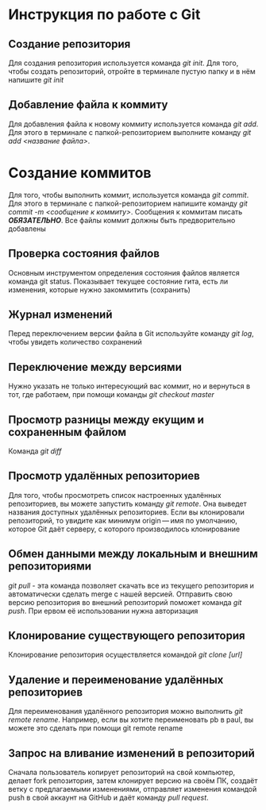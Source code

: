 # Инструкция по работе с Git

## Создание репозитория
Для создания репозитория используется команда *git init*. Для того, чтобы создать репозиторий, отройте в терминале пустую папку и в нём напишите *git init*

## Добавление файла к коммиту
Для добавления файла к новому коммиту используется команда *git add*. Для этого в терминале с папкой-репозиторием выполните команду *git add <название файла>*.

# Создание коммитов
Для того, чтобы выполнить коммит, используется команда *git commit*. Для этого в терминале с папкой-репозиторием напишите команду *git commit -m <сообщение к коммиту>*. Сообщения к коммитам писать ***ОБЯЗАТЕЛЬНО***. Все файлы коммит должны быть предворительно добавлены
## Проверка состояния файлов
Основным инструментом определения состояния файлов является команда
git status. Показывает текущее состояние гита, есть ли изменения, которые нужно закоммитить
(сохранить)

## Журнал изменений
Перед переключением версии файла в Git используйте команду *git log*, чтобы увидеть количество сохранений

## Переключение между версиями 
Нужно указать не только интересующий вас коммит, но и вернуться в тот, где работаем, при помощи команды *git checkout master*

## Просмотр разницы между екущим и сохраненным файлом
Команда *git diff*

## Просмотр удалённых репозиториев
Для того, чтобы просмотреть список настроенных удалённых репозиториев, вы можете запустить команду *git remote*. Она выведет названия доступных удалённых репозиториев. Если вы клонировали репозиторий, то увидите как минимум origin — имя по умолчанию, которое Git даёт серверу, с которого производилось клонирование

## Обмен данными между локальным и внешним репозиториями
*git pull* - эта команда позволяет скачать все из текущего репозитория и автоматически сделать merge с нашей версией. Отправить свою версию репозитория во внешний репозиторий поможет команда *git push*. При ервом её использовании нужна авторизация

## Клонирование существующего репозитория
Клонирование репозитория осуществляется командой *git clone [url]*

## Удаление и переименование удалённых репозиториев
Для переименования удалённого репозитория можно выполнить *git remote rename*. Например, если вы хотите переименовать pb в paul, вы можете это сделать при помощи git remote rename

## Запрос на вливание изменений в репозиторий
 Сначала пользователь копирует репозиторий на свой компьютер, делает fork репозитория, затем клонирует версию на своём ПК, создаёт ветку с предлагаемыми изменениями, отправляет изменения командой push в свой аккаунт на GitHub и даёт команду *pull request*. 